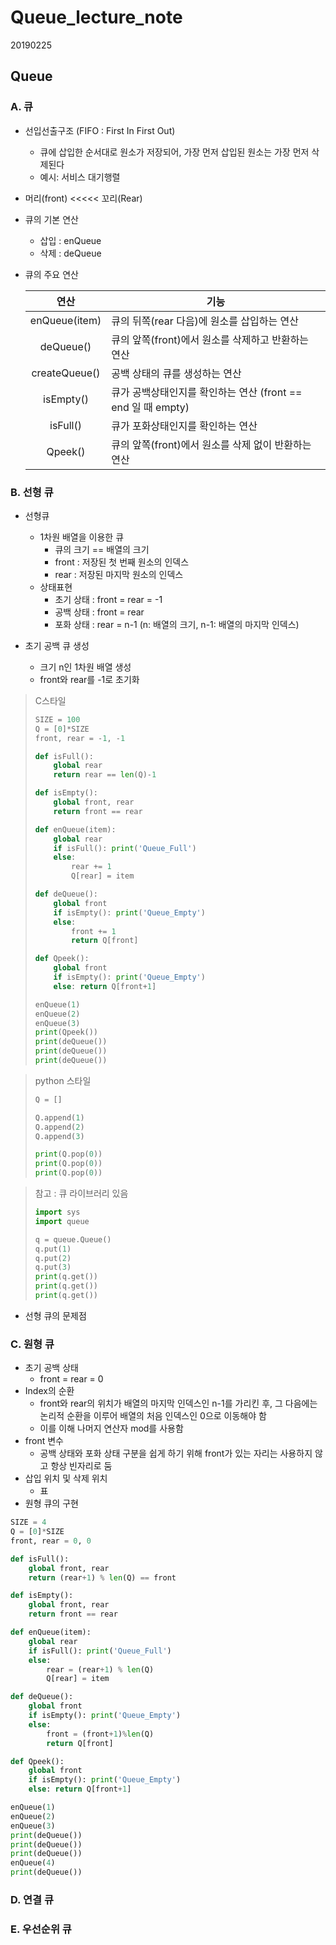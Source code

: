 # Queue_lecture_note

20190225



## Queue

### A. 큐

- 선입선출구조 (FIFO : First In First Out)

  - 큐에 삽입한 순서대로 원소가 저장되어, 가장 먼저 삽입된 원소는 가장 먼저 삭제된다
  - 예시: 서비스 대기행렬

- 머리(front) <<<<< 꼬리(Rear)

- 큐의 기본 연산

  - 삽입 : enQueue
  - 삭제 : deQueue

- 큐의 주요 연산

  |     연산      | 기능                                                         |
  | :-----------: | ------------------------------------------------------------ |
  | enQueue(item) | 큐의 뒤쪽(rear 다음)에 원소를 삽입하는 연산                  |
  |   deQueue()   | 큐의 앞쪽(front)에서 원소를 삭제하고 반환하는 연산           |
  | createQueue() | 공백 상태의 큐를 생성하는 연산                               |
  |   isEmpty()   | 큐가 공백상태인지를 확인하는 연산 (front == end 일 때 empty) |
  |   isFull()    | 큐가 포화상태인지를 확인하는 연산                            |
  |    Qpeek()    | 큐의 앞쪽(front)에서 원소를 삭제 없이 반환하는 연산          |



### B. 선형 큐

- 선형큐

  - 1차원 배열을 이용한 큐
    - 큐의 크기 == 배열의 크기
    - front : 저장된 첫 번째 원소의 인덱스
    - rear : 저장된 마지막 원소의 인덱스
  - 상태표현
    - 초기 상태 : front = rear = -1
    - 공백 상태 : front = rear
    - 포화 상태 : rear = n-1 (n: 배열의 크기, n-1: 배열의 마지막 인덱스)

- 초기 공백 큐 생성

  - 크기 n인 1차원 배열 생성
  - front와 rear를 -1로 초기화

  

> C스타일
>
> ```python
> SIZE = 100
> Q = [0]*SIZE
> front, rear = -1, -1
> 
> def isFull():
>     global rear
>     return rear == len(Q)-1
> 
> def isEmpty():
>     global front, rear
>     return front == rear
> 
> def enQueue(item):
>     global rear
>     if isFull(): print('Queue_Full')
>     else:
>         rear += 1
>         Q[rear] = item
> 
> def deQueue():
>     global front
>     if isEmpty(): print('Queue_Empty')
>     else:
>         front += 1
>         return Q[front]
> 
> def Qpeek():
>     global front
>     if isEmpty(): print('Queue_Empty')
>     else: return Q[front+1]
> 
> enQueue(1)
> enQueue(2)
> enQueue(3)
> print(Qpeek())
> print(deQueue())
> print(deQueue())
> print(deQueue())
> ```



> python 스타일
>
> ```python
> Q = []
> 
> Q.append(1)
> Q.append(2)
> Q.append(3)
> 
> print(Q.pop(0))
> print(Q.pop(0))
> print(Q.pop(0))
> ```

> 참고 : 큐 라이브러리 있음
>
> ```python
> import sys
> import queue
> 
> q = queue.Queue()
> q.put(1)
> q.put(2)
> q.put(3)
> print(q.get())
> print(q.get())
> print(q.get())
> ```

- 선형 큐의 문제점



### C. 원형 큐

- 초기 공백 상태
  - front = rear = 0
- Index의 순환
  - front와 rear의 위치가 배열의 마지막 인덱스인 n-1를 가리킨 후, 그 다음에는 논리적 순환을 이루어 배열의 처음 인덱스인 0으로 이동해야 함
  - 이를 이해 나머지 연산자 mod를 사용함
- front 변수
  - 공백 상태와 포화 상태 구분을 쉽게 하기 위해 front가 있는 자리는 사용하지 않고 항상 빈자리로 둠
- 삽입 위치 및 삭제 위치
  - 표
- 원형 큐의 구현

```python
SIZE = 4
Q = [0]*SIZE
front, rear = 0, 0

def isFull():
    global front, rear
    return (rear+1) % len(Q) == front

def isEmpty():
    global front, rear
    return front == rear

def enQueue(item):
    global rear
    if isFull(): print('Queue_Full')
    else:
        rear = (rear+1) % len(Q)
        Q[rear] = item

def deQueue():
    global front
    if isEmpty(): print('Queue_Empty')
    else:
        front = (front+1)%len(Q)
        return Q[front]

def Qpeek():
    global front
    if isEmpty(): print('Queue_Empty')
    else: return Q[front+1]

enQueue(1)
enQueue(2)
enQueue(3)
print(deQueue())
print(deQueue())
print(deQueue())
enQueue(4)
print(deQueue())
```



### D. 연결 큐



### E. 우선순위 큐

